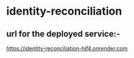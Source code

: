 # identity-reconciliation

## url for the deployed service:- 

https://identity-reconciliation-hjf4.onrender.com